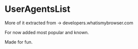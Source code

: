 # UserAgentsList
More of it extracted from -> developers.whatismybrowser.com

For now added most popular and known.

Made for fun.
